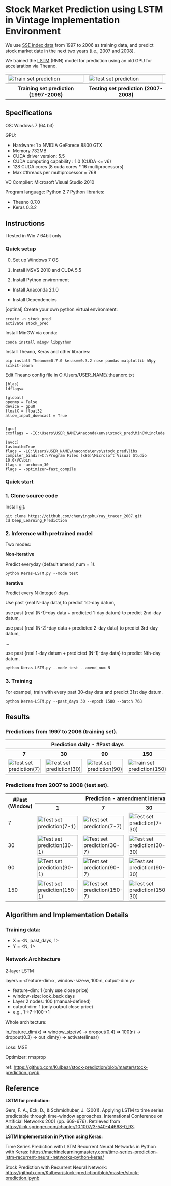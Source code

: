 # Stock Market Prediction using LSTM <br> in Vintage Implementation Environment

We use [SSE index data](https://finance.yahoo.com/quote/000001.SS/history?period1=867801600&period2=1623283200&interval=1d&filter=history&frequency=1d&includeAdjustedClose=true) from 1997 to 2006 as training data, and predict stock market date in the next two years (i.e., 2007 and 2008). 

We trained the [LSTM](https://link.springer.com/chapter/10.1007/3-540-44668-0_93) (RNN) model for prediction using an old GPU for accelaration via Theano.


<table style="">
  <tr>
    <td><img src="./Results/20_train_prediction_plot_15Kepoch.png" alt="Train set prediction"  style="float: center; margin: 0;" width="100%" /></td>
    <td><img src="./Results/20_test_non-iter_prediction_plot_15kepoch.png" alt="Test set prediction"  style="float: center; margin-righ: 0;" width="100%" /></td>
  </tr>
  <tr>
    <th> Training set prediction (1997-2006) </th>
    <th> Testing set prediction (2007-2008) </th>
  </tr>
</table>
<!-- <div style="display: flex; flex-direction: row;">
  <div style="display:flex; float: center; margin-right: 10px;" width="45%" > [Left] Training set prediction (1997-2006)</>
  <div style="display:flex; float: center; margin-right: 10px;" width="45%" > [Right] Testing set prediction (2007-2008)</>
</div> -->

## Specifications
OS: Windows 7 (64 bit)

GPU: 
  - Hardware: 1 x NVIDIA GeForece 8800 GTX 
  - Memory 732MB
  - CUDA driver version: 5.5
  - CUDA computing capability : 1.0 (CUDA <= v6)
  - 128 CUDA cores (8 cuda cores * 16 multiprocessors)
  - Max \#threads per multiprocessor = 768 

  VC Compiler: Microsoft Visual Studio 2010
  
Program language: Python 2.7
Python libraries:
  - Theano 0.7.0
  - Keras 0.3.2  

## Instructions 
I tested in Win 7 64bit only

### Quick setup

0. Set up Windows 7 OS 


1. Install MSVS 2010 and CUDA 5.5


2. Install Python environment



- Install Anaconda 2.1.0



- Install Dependencies

[optinal] Create your own python virtual environment:
```
create -n stock_pred
activate stock_pred
```

Install MinGW via conda:
```
conda install mingw libpython 
```

Install Theano, Keras and other libraries:
```
pip install Theano==0.7.0 keras==0.3.2 nose pandas matplotlib h5py scikit-learn
```

Edit Theano config file in C:/Users/USER_NAME/.theanorc.txt
```
[blas] 
ldflags=

[global]
openmp = False
device = gpu0
floatX = float32
allow_input_downcast = True


[gcc]
cxxflags = -IC:\Users\USER_NAME\Anaconda\envs\stock_pred\MinGW\include

[nvcc]
fastmath=True
flags = -LC:\Users\USER_NAME\Anaconda\envs\stock_pred\libs
compiler_bindir=C:\Program Files (x86)\Microsoft Visual Studio 10.0\VC\bin
flags = -arch=sm_30
flags = -optimizer=fast_compile
```

### Quick start
### 1. Clone source code
Install [git](https://git-scm.com/downloads).

```
git clone https://github.com/chenyingshu/ray_tracer_2007.git
cd Deep_Learning_Prediction
```

### 2. Inference with pretrained model 
Two modes:

**Non-iterative**

Predict everyday (default amend_num = 1).
```
python Keras-LSTM.py --mode test
```

**Iterative**

Predict every N (integer) days. 

Use past {real N-day data{ to predict 1st-day datum,

use past {real (N-1)-day data + predicted 1-day datum} to predict 2nd-day datum,

use past {real (N-2)-day data + predicted 2-day data} to predict 3rd-day datum,

...

use past {real 1-day datum + predicted (N-1)-day data} to predict Nth-day datum.
```
python Keras-LSTM.py --mode test --amend_num N
```


### 3. Training

For exampel, train with every past 30-day data and predict 31st day datum.
```
python Keras-LSTM.py --past_days 30 --epoch 1500 --batch 768
```

## Results

### Predictions from 1997 to 2006 (training set).
<table>
   <tr>
    <th colspan='4'>Prediction daily - #Past days</th>
  </tr>
  <tr>
    <th>7</th>
    <th>30</th>
    <th>90</th>
    <th>150</th>
  </tr>
  <tr>
    <td><img src="./Results/7_E1500_B768/7_train_1interval_prediction_plot.png" alt="Test set prediction(7)"  style="float: center; margin: 0;" width="100%" /></td>
    <td><img src="./Results/30_E1500_B768/30_train_1interval_prediction_plot.png" alt="Test set prediction(30)"  style="float: center; margin: 0;" width="100%" /</td>
    <td><img src="./Results/90_E1500_B256/90_train_1interval_prediction_plot.png" alt="Test set prediction(90)"  style="float: center; margin: 0;" width="100%" /</td>
    <td><img src="./Results/150_E1500_B128/150_train_1interval_prediction_plot.png" alt="Train set prediction(150)"  style="float: center; margin: 0;" width="100%" /</td>
  </tr>
</table>

### Predictions from 2007 to 2008 (test set).

<table>
  <tr>
    <th rowspan='2'>#Past (Window)</th>
    <th colspan='4'>Prediction - amendment interval</th>
  </tr>
  <tr>
    <th>1</th>
    <th>7</th>
    <th>30</th>
    <th>90</th>
  </tr>
  <tr>
    <td>7</td>
    <td><img src="./Results/7_E1500_B768/7_test_1interval_prediction_plot.png" alt="Test set prediction(7-1)"  style="float: center; margin: 0;" width="100%" /></td>
    <td><img src="./Results/7_E1500_B768/7_test_7interval_prediction_plot.png" alt="Test set prediction(7-7)"  style="float: center; margin: 0;" width="100%" /</td>
    <td><img src="./Results/7_E1500_B768/7_test_30interval_prediction_plot.png" alt="Test set prediction(7-30)"  style="float: center; margin: 0;" width="100%" /</td>
    <td><img src="./Results/7_E1500_B768/7_test_90interval_prediction_plot.png" alt="Test set prediction(7-90)"  style="float: center; margin: 0;" width="100%" /</td>
  </tr>
  <tr>
    <td>30</td>
    <td><img src="./Results/30_E1500_B768/30_test_1interval_prediction_plot.png" alt="Test set prediction(30-1)"  style="float: center; margin: 0;" width="100%" /></td>
    <td><img src="./Results/30_E1500_B768/30_test_7interval_prediction_plot.png" alt="Test set prediction(30-7)"  style="float: center; margin: 0;" width="100%" /</td>
    <td><img src="./Results/30_E1500_B768/30_test_30interval_prediction_plot.png" alt="Test set prediction(30-30)"  style="float: center; margin: 0;" width="100%" /</td>
    <td><img src="./Results/30_E1500_B768/30_test_90interval_prediction_plot.png" alt="Test set prediction(30-90)"  style="float: center; margin: 0;" width="100%" /</td>
  </tr>
  <tr>
    <td>90</td>
    <td><img src="./Results/90_E1500_B256/90_test_1interval_prediction_plot.png" alt="Test set prediction(90-1)"  style="float: center; margin: 0;" width="100%"/></td>
    <td><img src="./Results/90_E1500_B256/90_test_7interval_prediction_plot.png" alt="Test set prediction(90-7)"  style="float: center; margin: 0;" width="100%"/></td>
    <td><img src="./Results/90_E1500_B256/90_test_30interval_prediction_plot.png" alt="Test set prediction(90-30)"  style="float: center; margin: 0;" width="100%"/></td>
    <td><img src="./Results/90_E1500_B256/90_test_90interval_prediction_plot.png" alt="Test set prediction(90-90)"  style="float: center; margin: 0;" width="100%"/></td>
  </tr>
  <tr>
    <td>150</td>
    <td><img src="./Results/150_E1500_B128/150_test_1interval_prediction_plot.png" alt="Test set prediction(150-1)"  style="float: center; margin: 0;" width="100%"/></td>
    <td><img src="./Results/150_E1500_B128/150_test_7interval_prediction_plot.png" alt="Test set prediction(150-7)"  style="float: center; margin: 0;" width="100%"/></td>
    <td><img src="./Results/150_E1500_B128/150_test_30interval_prediction_plot.png" alt="Test set prediction(150-30)"  style="float: center; margin: 0;" width="100%"/></td>
    <td><img src="./Results/150_E1500_B128/150_test_90interval_prediction_plot.png" alt="Test set prediction(150-90)"  style="float: center; margin: 0;" width="100%"/></td>
  </tr>
</table>


## Algorithm and Implementation Details
### Training data: 

- X = <N, past_days, 1>
- Y = <N, 1>

### Network Architecture
2-layer LSTM

layers = <feature-dim:x, window-size:w, 100:n, output-dim:y>

- feature-dim: 1 (only use close price)
- window-size: look_back days
- Layer 2 nodes: 100 (manual-defined)
- output-dim: 1 (only output close price)
- e.g., 1->7->100->1
  
Whole architecture:

in_feature_dim(x)  =>  window_size(w) -> dropout(0.4) => 100(n) -> dropout(0.3) => out_dim(y) -> activate(linear)

Loss: MSE

Optimizer: rmsprop

ref: https://github.com/Kulbear/stock-prediction/blob/master/stock-prediction.ipynb



## Reference
**LSTM for prediction:**

Gers, F. A., Eck, D., & Schmidhuber, J. (2001). Applying LSTM to time series predictable through time-window approaches. International Conference on Artificial Networks 2001 (pp. 669-676). Retrieved from https://link.springer.com/chapter/10.1007/3-540-44668-0_93. 

**LSTM Implementation in Python using Keras:**

Time Series Prediction with LSTM Recurrent Neural Networks in Python with Keras:
https://machinelearningmastery.com/time-series-prediction-lstm-recurrent-neural-networks-python-keras/

Stock Prediction with Recurrent Neural Network: 
https://github.com/Kulbear/stock-prediction/blob/master/stock-prediction.ipynb




